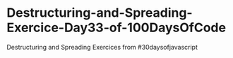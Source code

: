 # Destructuring-and-Spreading-Exercice-Day33-of-100DaysOfCode
Destructuring and Spreading Exercices from #30daysofjavascript
